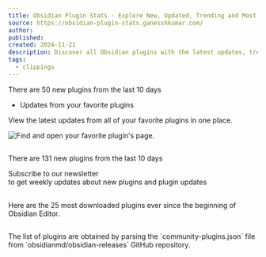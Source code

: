 ```yaml
---
title: Obsidian Plugin Stats - Explore New, Updated, Trending and Most Downloaded Obsidian Plugins
source: https://obsidian-plugin-stats.ganesshkumar.com/
author: 
published: 
created: 2024-11-21
description: Discover all Obsidian plugins with the latest updates, trending plugins, and the most downloaded ones. Stay informed about the best plugins to enhance your Obsidian experience.
tags:
  - clippings
---
```

There are 50 new plugins from the last 10 days

- Updates from your favorite plugins

View the latest updates from all of your favorite plugins in one place.

![Find and open your favorite plugin's page.](https://obsidian-plugin-stats.ganesshkumar.com/_next/image?url=%2Fimages%2Fhow-to-favorite-step-1.png&w=3840&q=75)

## #

There are 131 new plugins from the last 10 days

Subscribe to our newsletter  
to get weekly updates about new plugins and plugin updates

## #

Here are the 25 most downloaded plugins ever since the beginning of Obsidian Editor.

## #

The list of plugins are obtained by parsing the \`community-plugins.json\` file from \`obsidianmd/obsidian-releases\` GitHub repository.